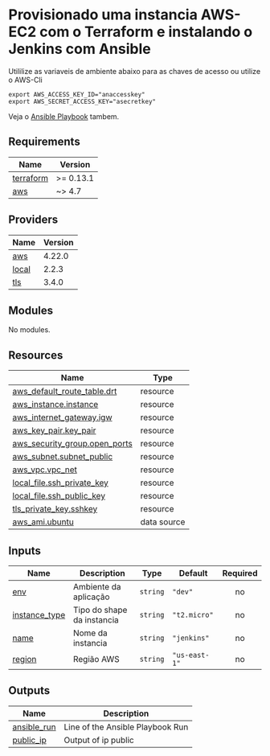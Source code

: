# Provisionado uma instancia AWS-EC2 com o Terraform e instalando o Jenkins com Ansible
 

  Utililize as variaveis de ambiente abaixo para as chaves de acesso ou utilize o AWS-Cli

    export AWS_ACCESS_KEY_ID="anaccesskey"
    export AWS_SECRET_ACCESS_KEY="asecretkey"

Veja o [Ansible Playbook](ansible/playbook.yml) tambem.



## Requirements

| Name | Version |
|------|---------|
| <a name="requirement_terraform"></a> [terraform](#requirement\_terraform) | >= 0.13.1 |
| <a name="requirement_aws"></a> [aws](#requirement\_aws) | ~> 4.7 |

## Providers

| Name | Version |
|------|---------|
| <a name="provider_aws"></a> [aws](#provider\_aws) | 4.22.0 |
| <a name="provider_local"></a> [local](#provider\_local) | 2.2.3 |
| <a name="provider_tls"></a> [tls](#provider\_tls) | 3.4.0 |

## Modules

No modules.

## Resources

| Name | Type |
|------|------|
| [aws_default_route_table.drt](https://registry.terraform.io/providers/hashicorp/aws/latest/docs/resources/default_route_table) | resource |
| [aws_instance.instance](https://registry.terraform.io/providers/hashicorp/aws/latest/docs/resources/instance) | resource |
| [aws_internet_gateway.igw](https://registry.terraform.io/providers/hashicorp/aws/latest/docs/resources/internet_gateway) | resource |
| [aws_key_pair.key_pair](https://registry.terraform.io/providers/hashicorp/aws/latest/docs/resources/key_pair) | resource |
| [aws_security_group.open_ports](https://registry.terraform.io/providers/hashicorp/aws/latest/docs/resources/security_group) | resource |
| [aws_subnet.subnet_public](https://registry.terraform.io/providers/hashicorp/aws/latest/docs/resources/subnet) | resource |
| [aws_vpc.vpc_net](https://registry.terraform.io/providers/hashicorp/aws/latest/docs/resources/vpc) | resource |
| [local_file.ssh_private_key](https://registry.terraform.io/providers/hashicorp/local/latest/docs/resources/file) | resource |
| [local_file.ssh_public_key](https://registry.terraform.io/providers/hashicorp/local/latest/docs/resources/file) | resource |
| [tls_private_key.sshkey](https://registry.terraform.io/providers/hashicorp/tls/latest/docs/resources/private_key) | resource |
| [aws_ami.ubuntu](https://registry.terraform.io/providers/hashicorp/aws/latest/docs/data-sources/ami) | data source |

## Inputs

| Name | Description | Type | Default | Required |
|------|-------------|------|---------|:--------:|
| <a name="input_env"></a> [env](#input\_env) | Ambiente da aplicação | `string` | `"dev"` | no |
| <a name="input_instance_type"></a> [instance\_type](#input\_instance\_type) | Tipo do shape da instancia | `string` | `"t2.micro"` | no |
| <a name="input_name"></a> [name](#input\_name) | Nome da instancia | `string` | `"jenkins"` | no |
| <a name="input_region"></a> [region](#input\_region) | Região AWS | `string` | `"us-east-1"` | no |

## Outputs

| Name | Description |
|------|-------------|
| <a name="output_ansible_run"></a> [ansible\_run](#output\_ansible\_run) | Line of the Ansible Playbook Run |
| <a name="output_public_ip"></a> [public\_ip](#output\_public\_ip) | Output of ip public |
